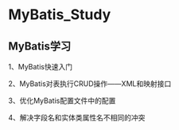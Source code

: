 # MyBatis_Study

## MyBatis学习


1、MyBatis快速入门


2、MyBatis对表执行CRUD操作——XML和映射接口


3、优化MyBatis配置文件中的配置


4、解决字段名和实体类属性名不相同的冲突


